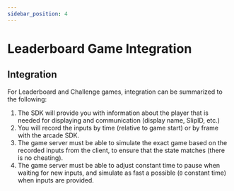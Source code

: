 ```yaml
---
sidebar_position: 4
---
```


# Leaderboard Game Integration

## Integration

For Leaderboard and Challenge games, integration can be summarized to the following:

1. The SDK will provide you with information about the player that is needed for displaying and communication (display name, SlipID, etc.)
2. You will record the inputs by time (relative to game start) or by frame with the arcade SDK.
3. The game server must be able to simulate the exact game based on the recorded inputs from the client, to ensure that the state matches (there is no cheating).
4. The game server must be able to adjust constant time to pause when waiting for new inputs, and simulate as fast a possible (`0` constant time) when inputs are provided.
